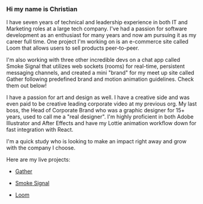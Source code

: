 ### Hi my name is Christian

I have seven years of technical and leadership experience in both IT and Marketing roles at a large tech company. I've had a passion for software development as an enthusiast for many years and now am pursuing it as my career full time. One project I'm working on is an e-commerce site called Loom that allows users to sell products peer-to-peer. 

I'm also working with three other incredible devs on a chat app called Smoke Signal that utilizes web sockets (rooms) for real-time, persistent messaging channels, and created a mini "brand" for my meet up site called Gather following predefined brand and motion animation guidelines. Check them out below!

I have a passion for art and design as well. I have a creative side and was even paid to be creative leading corporate video at my previous org. My last boss, the Head of Corporate Brand who was a graphic designer for 15+ years, used to call me a "real designer". I'm highly proficient in both Adobe Illustrator and After Effects and have my Lottie animation workflow down for fast integration with React. 

I'm a quick study who is looking to make an impact right away and grow with the company I choose.

Here are my live projects: 


  * [Gather](https://gather.city)
    
  * [Smoke Signal](https://smokesignal.chat)

  * [Loom](https://loom.shopping)
